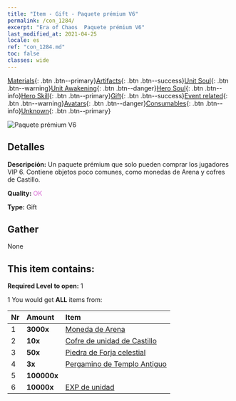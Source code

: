 ```yaml
---
title: "Item - Gift - Paquete prémium V6"
permalink: /con_1284/
excerpt: "Era of Chaos  Paquete prémium V6"
last_modified_at: 2021-04-25
locale: es
ref: "con_1284.md"
toc: false
classes: wide
---
```

 [Materials](/ItemsES/){: .btn .btn--primary}[Artifacts](/ItemsES/Artifacts/){: .btn .btn--success}[Unit Soul](/ItemsES/UnitSoul/){: .btn .btn--warning}[Unit Awakening](/ItemsES/UnitAwakening/){: .btn .btn--danger}[Hero Soul](/ItemsES/HeroSoul/){: .btn .btn--info}[Hero Skill](/ItemsES/HeroSkill/){: .btn .btn--primary}[Gift](/ItemsES/Gift/){: .btn .btn--success}[Event related](/ItemsES/Events/){: .btn .btn--warning}[Avatars](/ItemsES/Avatars/){: .btn .btn--danger}[Consumables](/ItemsES/Consumables/){: .btn .btn--info}[Unknown](/ItemsES/Unknown/){: .btn .btn--primary}

 ![Paquete prémium V6](/images/t/i_905006.png)

## Detalles
 **Descripción:** Un paquete prémium que solo pueden comprar los jugadores VIP 6. Contiene objetos poco comunes, como monedas de Arena y cofres de Castillo.

 **Quality:** <span style="color: #DA70D6">OK</span>

 **Type:** Gift

## Gather

  None

## This item contains:

 **Required Level to open:** 1

 1 You would get **ALL** items  from:

  | Nr | Amount |     Item    |
  |:---|:-------|:------------|
  | 1 |  **3000x** | [Moneda de Arena](/ItemsES/con_903/) |  | 
  | 2 |  **10x** | [Cofre de unidad de Castillo](/ItemsES/con_1269/) |  | 
  | 3 |  **50x** | [Piedra de Forja celestial](/ItemsES/art_188/) |  | 
  | 4 |  **3x** | [Pergamino de Templo Antiguo](/ItemsES/con_697/) |  | 
  | 5 |  **100000x** | <i class="fas fa-coins"/> |  | 
  | 6 |  **10000x** | [EXP de unidad](/ItemsES/con_902/) |  | 
